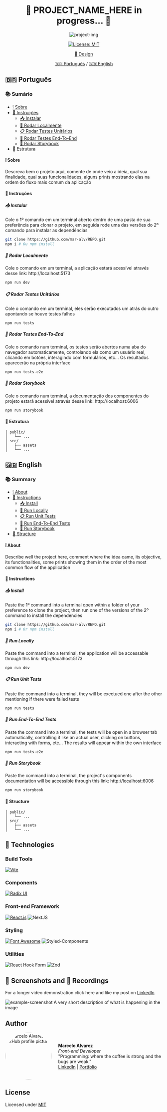 # <center> 🚧 PROJECT_NAME_HERE in progress... 🚧</center>

<div align='center'>

  ![project-img](https://www.breatheazy.co.uk/wp-content/uploads/2023/09/Untitled-design-35-1080x675.png)
  
  [![License: MIT](https://img.shields.io/badge/License-MIT-brightgreen.svg)](https://opensource.org/licenses/MIT)

  [🎨 Design](link-to-Figma)

  [🇧🇷 Português](#pt-br) / [🇬🇧 English](#en)

</div>

## <a id='pt-br' style="text-decoration: none; color: inherit;">🇧🇷 Português</a>

### 📚 Sumário
- [❕ Sobre](#pt-br-sobre)
- [📖 Instruções](#pt-br-instrucoes)
  - [📥 Instalar](#pt-br-instalar)
  - [🚀 Rodar Localmente](#pt-br-localmente)
  - [📋 Rodar Testes Unitários](#pt-br-testes-unitarios)
  - [🏁 Rodar Testes End-To-End](#pt-br-testes-e2e)
  - [📔 Rodar Storybook](#pt-br-storybook)
- [📂 Estrutura](#pt-br-estrutura)

#### <a id='pt-br-sobre' style="text-decoration: none; color: inherit;">❕ Sobre</a>
Descreva bem o projeto aqui, comente de onde veio a ideia, qual sua finalidade, qual suas funcionalidades, alguns prints mostrando elas na ordem do fluxo mais comum da aplicação

#### <a id='pt-br-instrucoes' style="text-decoration: none; color: inherit;">📖 Instruções</a>
##### <a id='pt-br-instalar' style="text-decoration: none; color: inherit;">📥 Instalar</a>
Cole o 1º comando em um terminal aberto dentro de uma pasta de sua preferência para clonar o projeto, em seguida rode uma das versões do 2º comando para instalar as dependências
```sh
git clone https://github.com/mar-alv/REPO.git
npm i # Ou npm install
```

##### <a id='pt-br-localmente' style="text-decoration: none; color: inherit;">🚀 Rodar Localmente</a>
Cole o comando em um terminal, a aplicação estará acessível através desse link: http://localhost:5173 
```sh
npm run dev
```

##### <a id='pt-br-testes-unitarios' style="text-decoration: none; color: inherit;">📋 Rodar Testes Unitários</a>
Cole o comando em um terminal, eles serão executados um atrás do outro apontando se houve testes falhos
```sh
npm run tests
```

##### <a id='pt-br-testes-e2e' style="text-decoration: none; color: inherit;">🏁 Rodar Testes End-To-End</a>
Cole o comando num terminal, os testes serão abertos numa aba do navegador automaticamente, controlando ela como um usuário real, clicando em botões, interagindo com formulários, etc... Os resultados aparecerão na própria interface
```sh
npm run tests-e2e
```

##### <a id='pt-br-storybook' style="text-decoration: none; color: inherit;">📔 Rodar Storybook</a>
Cole o comando num terminal, a documentação dos componentes do projeto estará acessível através desse link: http://localhost:6006 
```sh
npm run storybook
```

#### <a id='pt-br-estrutura' style="text-decoration: none; color: inherit;">📂 Estrutura</a>

```
│ public/
│   └── ...
│ src/
│   ├── assets
│   └── ...
```

## <a id='en' style="text-decoration: none; color: inherit;">🇬🇧 English</a>

### 📚 Summary
- [❕ About](#en-about)
- [📖 Instructions](#en-instructions)
  - [📥 Install](#en-install)
  - [🚀 Run Locally](#en-locally)
  - [📋 Run Unit Tests](#en-unit-tests)
  - [🏁 Run End-To-End Tests](#en-e2e-tests)
  - [📔 Run Storybook](#en-storybook)
- [📂 Structure](#en-structure)

#### <a id='en-about' style="text-decoration: none; color: inherit;">❕ About</a>
Describe well the project here, comment where the idea came, its objective, its functionalities, some prints showing them in the order of the most common flow of the application

#### <a id='en-instructions' style="text-decoration: none; color: inherit;">📖 Instructions</a>
##### <a id='en-instalar' style="text-decoration: none; color: inherit;">📥 Install</a>
Paste the 1º command into a terminal open within a folder of your preference to clone the project, then run one of the versions of the 2º command to install the dependencies
```sh
git clone https://github.com/mar-alv/REPO.git
npm i # Or npm install
```

##### <a id='en-locally' style="text-decoration: none; color: inherit;">🚀 Run Locally</a>
Paste the command into a terminal, the application will be accessable through this link: http://localhost:5173 
```sh
npm run dev
```

##### <a id='en-unit-tests' style="text-decoration: none; color: inherit;">📋 Run Unit Tests</a>
Paste the command into a terminal, they will be exectued one after the other mentioning if there were failed tests
```sh
npm run tests
```

##### <a id='en-e2e-tests' style="text-decoration: none; color: inherit;">🏁 Run End-To-End Tests</a>
Paste the command into a terminal, the tests will be open in a browser tab automatically, controlling it like an actual user, clicking on buttons, interacting with forms, etc... The results will appear within the own interface
```sh
npm run tests-e2e
```

##### <a id='en-storybook' style="text-decoration: none; color: inherit;">📔 Run Storybook</a>
Paste the command into a terminal, the project's components documentation will be accessible through this link: http://localhost:6006 
```sh
npm run storybook
```

#### <a id='en-structure' style="text-decoration: none; color: inherit;">📂 Structure</a>

```
│ public/
│   └── ...
│ src/
│   ├── assets
│   └── ...
```

## 🧰 Technologies
### Build Tools
[![Vite](https://img.shields.io/badge/Vite-646CFF?style=for-the-badge&logo=vite&logoColor=white)](https://vitejs.dev/)

### Components
[![Radix UI](https://img.shields.io/badge/Radix_UI-29ABE2?style=for-the-badge&logo=tailwind-css&logoColor=white)](https://radix-ui.com/)

### Front-end Framework
[![React.js](https://img.shields.io/badge/React.js-61DAFB?style=for-the-badge&logo=react&logoColor=white)](https://reactjs.org/)
![NextJS](https://img.shields.io/badge/next.js-000000?style=for-the-badge&logo=nextdotjs&logoColor=white)

### Styling
[![Font Awesome](https://img.shields.io/badge/Font_Awesome-339AF0?style=for-the-badge&logo=font-awesome&logoColor=white)](https://fontawesome.com/)
![Styled-Components](https://img.shields.io/badge/styled--components-DB7093?style=for-the-badge&logo=styled-components&logoColor=white)

### Utilities
[![React Hook Form](https://img.shields.io/badge/React_Hook_Form-FF6B6B?style=for-the-badge&logo=react&logoColor=white)](https://react-hook-form.com/)
[![Zod](https://img.shields.io/badge/Zod-007ACC?style=for-the-badge&logo=superman&logoColor=white)](https://example.com)

## 📸 Screenshots and 🎥 Recordings
For a longer video demonstration click here and like my post on
<a href="link-to-project-post-on-linkedin">LinkedIn</a>

![example-screenshot](https://as2.ftcdn.net/v2/jpg/02/66/72/41/1000_F_266724172_Iy8gdKgMa7XmrhYYxLCxyhx6J7070Pr8.jpg)
A very short description of what is happening in the image

## Author
<div style="display: flex; align-items: center;">
    <img src="https://github.com/mar-alv.png" alt="Marcelo Alvarez GitHub profile picture" style="width: 150px; border-radius: 50%; margin-right: 20px;">
    <div>
        <strong>Marcelo Alvarez</strong>
        <br>
        <em>Front-end Developer</em><br>
        <span>"Programming: where the coffee is strong and the bugs are weak."</span><br>
        <a href="https://www.linkedin.com/in/marcelo-dos-santos-alvarez-474406180/">LinkedIn</a> |
        <a href="/">Portfolio</a>
    </div>
</div>

## License
Licensed under [MIT](./LICENSE)
